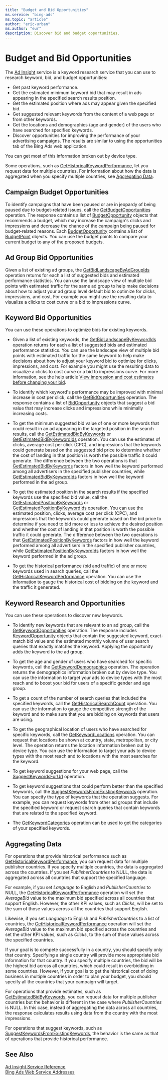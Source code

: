 ```yaml
---
title: "Budget and Bid Opportunities"
ms.service: "bing-ads"
ms.topic: "article"
author: "eric-urban"
ms.author: "eur"
description: Discover bid and budget opportunities.
---
```

# Budget and Bid Opportunities
The [Ad Insight](/binga/bingads/ad-insight-service/ad-insight-service-reference.md) service is a keyword research service that you can use to research keyword, bid, and budget opportunities:

-   Get past keyword performance.  
-   Get the estimated minimum keyword bid that may result in ads appearing in the specified search results position.  
-   Get the estimated position where ads may appear given the specified bid.  
-   Get suggested relevant keywords from the content of a web page or from other keywords.  
-   Get the locations and demographics (age and gender) of the users who have searched for specified keywords.  
-   Discover opportunities for improving the performance of your advertising campaigns. The results are similar to using the opportunities tab of the Bing Ads web application.  

You can get most of this information broken out by device type.

Some operations, such as [GetHistoricalKeywordPerformance](/binga/bingads/ad-insight-service/gethistoricalkeywordperformance.md), let you request data for multiple countries. For information about how the data is aggregated when you specify multiple countries, see [Aggregating Data](#aggregate).

## <a name="campaignopportunities"></a>Campaign Budget Opportunities
To identify campaigns that have been paused or are in jeopardy of being paused due to budget-related issues, call the [GetBudgetOpportunities](/binga/bingads/ad-insight-service/getbudgetopportunities.md) operation. The response contains a list of [BudgetOpportunity](/binga/bingads/ad-insight-service/budgetopportunity.md) objects that recommends a budget, which may increase the campaign's clicks and impressions and decrease the chance of the campaign being paused for budget-related reasons. Each [BudgetOpportunity](/binga/bingads/ad-insight-service/budgetopportunity.md) contains a list of [BudgetPoint](/binga/bingads/ad-insight-service/budgetpoint.md) objects. You can use the budget points to compare your current budget to any of the proposed budgets.

## <a name="adgroupopportunities"></a>Ad Group Bid Opportunities
Given a list of existing ad groups, the [GetBidLandscapeByAdGroupIds](/binga/bingads/ad-insight-service/getbidlandscapebyadgroupids.md) operation returns for each a list of suggested bids and estimated performance statistics. You can use the landscape view of multiple bid points with estimated traffic for the same ad group to help make decisions about how to adjust your ad group level default bid to optimize for clicks, impressions, and cost. For example you might use the resulting data to visualize a clicks to cost curve or a bid to impressions curve.

## <a name="keywordopportunities"></a>Keyword Bid Opportunities
You can use these operations to optimize bids for existing keywords.

-   Given a list of existing keywords, the [GetBidLandscapeByKeywordIds](/binga/bingads/ad-insight-service/getbidlandscapebykeywordids.md) operation returns for each a list of suggested bids and estimated performance statistics. You can use the landscape view of multiple bid points with estimated traffic for the same keyword to help make decisions about how to adjust your keyword bid to optimize for clicks, impressions, and cost. For example you might use the resulting data to visualize a clicks to cost curve or a bid to impressions curve. For more information, see the help article [View impression and cost estimates before changing your bid](http://help.bingads.microsoft.com/#apex/3/en/51096/1).

-   To identify which keyword's performance may be improved with minimal increase in cost per click, call the [GetBidOpportunities](/binga/bingads/ad-insight-service/getbidopportunities.md) operation. The response contains a list of [BidOpportunity](/binga/bingads/ad-insight-service/bidopportunity.md) objects that suggest a bid value that may increase clicks and impressions while minimally increasing costs.

-   To get the minimum suggested bid value of one or more keywords that could result in an ad appearing in the targeted position in the search results, call the [GetEstimatedBidByKeywords](/binga/bingads/ad-insight-service/getestimatedbidbykeywords.md) or [GetEstimatedBidByKeywordIds](/binga/bingads/ad-insight-service/getestimatedbidbykeywordids.md) operation. You can use the estimates of clicks, average cost per click (CPC), and impressions that the keywords could generate based on the suggested bid price to determine whether the cost of landing in that position is worth the possible traffic it could generate. The difference between the two operations is that [GetEstimatedBidByKeywords](/binga/bingads/ad-insight-service/getestimatedbidbykeywords.md) factors in how well the keyword performed among all advertisers in the specified publisher countries, while [GetEstimatedBidByKeywordIds](/binga/bingads/ad-insight-service/getestimatedbidbykeywordids.md) factors in how well the keyword performed in the ad group.

-   To get the estimated position in the search results if the specified keywords use the specified bid value, call the [GetEstimatedPositionByKeywords](/binga/bingads/ad-insight-service/getestimatedpositionbykeywords.md) or [GetEstimatedPositionByKeywordIds](/binga/bingads/ad-insight-service/getestimatedpositionbykeywordids.md) operation. You can use the estimated position, clicks, average cost per click (CPC), and impressions that the keywords could generate based on the bid price to determine if you need to bid more or less to achieve the desired position and whether the cost of landing in that position is worth the possible traffic it could generate. The difference between the two operations is that [GetEstimatedPositionByKeywords](/binga/bingads/ad-insight-service/getestimatedpositionbykeywords.md) factors in how well the keyword performed among all advertisers in the specified publisher countries, while [GetEstimatedPositionByKeywordIds](/binga/bingads/ad-insight-service/getestimatedpositionbykeywordids.md) factors in how well the keyword performed in the ad group.

-   To get the historical performance (bid and traffic) of one or more keywords used in search queries, call the [GetHistoricalKeywordPerformance](/binga/bingads/ad-insight-service/gethistoricalkeywordperformance.md) operation. You can use the information to gauge the historical cost of bidding on the keyword and the traffic it generated.

## <a name="keywordresearch"></a>Keyword Research and Opportunities
You can use these operations to discover new keywords.

-   To identify new keywords that are relevant to an ad group, call the [GetKeywordOpportunities](/binga/bingads/ad-insight-service/getkeywordopportunities.md) operation. The response includes [KeywordOpportunity](/binga/bingads/ad-insight-service/keywordopportunity.md) objects that contain the suggested keyword, exact-match bid value and the estimated monthly volume of user search queries that exactly matches the keyword. Applying the opportunity adds the keyword to the ad group.

-   To get the age and gender of users who have searched for specific keywords, call the [GetKeywordDemographics](/binga/bingads/ad-insight-service/getkeyworddemographics.md) operation. The operation returns the demographics information broken out by device type. You can use the information to target your ads to device types with the most reach and to boost your bid for users of a specific gender and age group.

-   To get a count of the number of search queries that included the specified keywords, call the [GetHistoricalSearchCount](/binga/bingads/ad-insight-service/gethistoricalsearchcount.md) operation. You can use the information to gauge the competitive strength of the keyword and to make sure that you are bidding on keywords that users are using.

-   To get the geographical location of users who have searched for specific keywords, call the [GetKeywordLocations](/binga/bingads/ad-insight-service/getkeywordlocations.md) operation. You can request that locations be shown at country, state, metropolitan, or city level. The operation returns the location information broken out by device type. You can use the information to target your ads to device types with the most reach and to locations with the most searches for the keyword.

-   To get keyword suggestions for your web page, call the [SuggestKeywordsForUrl](/binga/bingads/ad-insight-service/suggestkeywordsforurl.md) operation.

-   To get keyword suggestions that could perform better than the specified keywords, call the [SuggestKeywordsFromExistingKeywords](/binga/bingads/ad-insight-service/suggestkeywordsfromexistingkeywords.md) operation. You can specify the type of keywords that the operation suggests. For example, you can request keywords from other ad groups that include the specified keyword or request search queries that contain keywords that are related to the specified keyword.

-   The [GetKeywordCategories](/binga/bingads/ad-insight-service/getkeywordcategories.md) operation can be used to get the categories of your specified keywords.

## <a name="aggregate"></a>Aggregating Data
For operations that provide historical performance such as [GetHistoricalKeywordPerformance](/binga/bingads/ad-insight-service/gethistoricalkeywordperformance.md), you can request data for multiple publisher countries. If you specify multiple countries, the data is aggregated across the countries. If you set *PublisherCountries* to NULL, the data is aggregated across all countries that support the specified language.

For example, if you set *Language* to English and *PublisherCountries* to NULL, the [GetHistoricalKeywordPerformance](/binga/bingads/ad-insight-service/gethistoricalkeywordperformance.md) operation will set the *AverageBid* value to the maximum bid specified across all countries that support English. However, the other KPI values, such as *Clicks*, will be set to the sum of those values across all the countries that support English.

Likewise, if you set *Language* to English and *PublisherCountries* to a list of countries, the [GetHistoricalKeywordPerformance](/binga/bingads/ad-insight-service/gethistoricalkeywordperformance.md) operation will set the *AverageBid* value to the maximum bid specified across the countries and set the other KPI values, such as *Clicks*, to the sum of those values across the specified countries.

If your goal is to compete successfully in a country, you should specify only that country. Specifying a single country will provide more appropriate bid information for that country. If you specify multiple countries, the bid will be the highest bid across all countries, which could result in overbidding in some countries. However, if your goal is to get the historical cost of doing business in multiple countries in order to plan your budget, you should specify all the countries that your campaign will target.

For operations that provide estimates, such as [GetEstimatedBidByKeywords](/binga/bingads/ad-insight-service/getestimatedbidbykeywords.md), you can request data for multiple publisher countries but the behavior is different in the case where *PublisherCountries* is NULL. In this case, instead of aggregating the data across all countries, the response calculates results using data from the country with the most impressions.

For operations that suggest keywords, such as [SuggestKeywordsFromExistingKeywords](/binga/bingads/ad-insight-service/suggestkeywordsfromexistingkeywords.md), the behavior is the same as that of operations that provide historical performance.

## See Also
[Ad Insight Service Reference](/binga/bingads/ad-insight-service/ad-insight-service-reference.md)  
[Bing Ads Web Service Addresses](/bingads/guides/web-service-addresses.md)  

